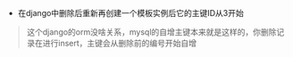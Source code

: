 - 在django中删除后重新再创建一个模板实例后它的主键ID从3开始  
> 这个django的orm没啥关系，mysql的自增主键本来就是这样的，你删除记录在进行insert，主键会从删除前的编号开始自增
